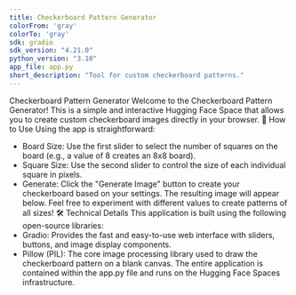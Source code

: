 ```yaml
---
title: Checkerboard Pattern Generator
colorFrom: 'gray'
colorTo: 'gray'
sdk: gradio
sdk_version: "4.21.0"
python_version: "3.10"
app_file: app.py
short_description: "Tool for custom checkerboard patterns."
---
```

Checkerboard Pattern Generator
Welcome to the Checkerboard Pattern Generator! This is a simple and interactive Hugging Face Space that allows you to create custom checkerboard images directly in your browser.
🚀 How to Use
Using the app is straightforward:
 * Board Size: Use the first slider to select the number of squares on the board (e.g., a value of 8 creates an 8x8 board).
 * Square Size: Use the second slider to control the size of each individual square in pixels.
 * Generate: Click the "Generate Image" button to create your checkerboard based on your settings. The resulting image will appear below.
Feel free to experiment with different values to create patterns of all sizes!
🛠️ Technical Details
This application is built using the following open-source libraries:
 * Gradio: Provides the fast and easy-to-use web interface with sliders, buttons, and image display components.
 * Pillow (PIL): The core image processing library used to draw the checkerboard pattern on a blank canvas.
The entire application is contained within the app.py file and runs on the Hugging Face Spaces infrastructure.
